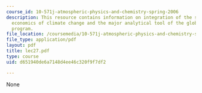 ```yaml
---
course_id: 10-571j-atmospheric-physics-and-chemistry-spring-2006
description: This resource contains information on integration of the science and
  economics of climate change and the major analytical tool of the global change joint
  program.
file_location: /coursemedia/10-571j-atmospheric-physics-and-chemistry-spring-2006/d651940de6a7148d4ee46c320f9f7df2_lec27.pdf
file_type: application/pdf
layout: pdf
title: lec27.pdf
type: course
uid: d651940de6a7148d4ee46c320f9f7df2

---
```

None